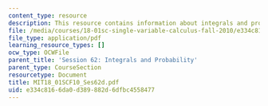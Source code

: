 ```yaml
---
content_type: resource
description: This resource contains information about integrals and probability.
file: /media/courses/18-01sc-single-variable-calculus-fall-2010/e334c8166da0d389882d6dfbc4558477_MIT18_01SCF10_Ses62d.pdf
file_type: application/pdf
learning_resource_types: []
ocw_type: OCWFile
parent_title: 'Session 62: Integrals and Probability'
parent_type: CourseSection
resourcetype: Document
title: MIT18_01SCF10_Ses62d.pdf
uid: e334c816-6da0-d389-882d-6dfbc4558477
---
```

